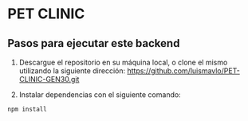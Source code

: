# PET CLINIC

## Pasos para ejecutar este backend

1. Descargue el repositorio en su máquina local, o clone el mismo utilizando la siguiente dirección: https://github.com/luismavlo/PET-CLINIC-GEN30.git

2. Instalar dependencias con el siguiente comando:

```
npm install
```
